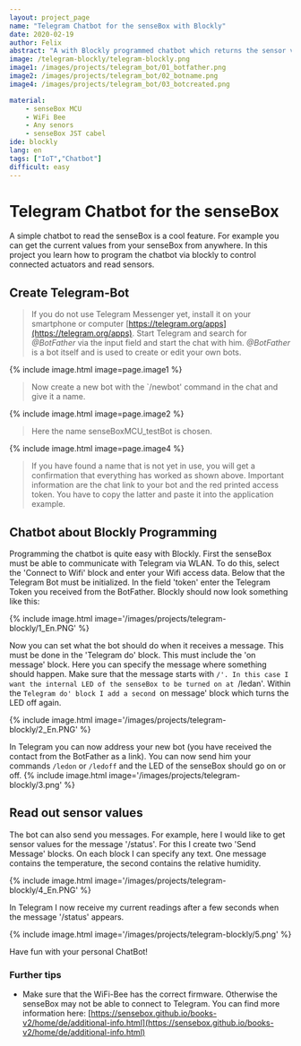 ```yaml
---
layout: project_page
name: "Telegram Chatbot for the senseBox with Blockly"
date: 2020-02-19
author: Felix
abstract: "A with Blockly programmed chatbot which returns the sensor values of the senseBox!"
image: /telegram-blockly/telegram-blockly.png
image1: /images/projects/telegram_bot/01_botfather.png
image2: /images/projects/telegram_bot/02_botname.png
image4: /images/projects/telegram_bot/03_botcreated.png

material:
    - senseBox MCU
    - WiFi Bee
    - Any senors
    - senseBox JST cabel
ide: blockly
lang: en
tags: ["IoT","Chatbot"]
difficult: easy
---
```

# Telegram Chatbot for the senseBox
A simple chatbot to read the senseBox is a cool feature. For example you can get the current values from your senseBox from anywhere. In this project you learn how to program the chatbot via blockly to control connected actuators and read sensors.


## Create Telegram-Bot
> If you do not use Telegram Messenger yet, install it on your smartphone or computer [https://telegram.org/apps](https://telegram.org/apps).
Start Telegram and search for *@BotFather* via the input field and start the chat with him. *@BotFather* is a bot itself and is used to create or edit your own bots.

{% include image.html image=page.image1 %}

> Now create a new bot with the `/newbot' command in the chat and give it a name.

{% include image.html image=page.image2 %}

> Here the name senseBoxMCU_testBot is chosen.

{% include image.html image=page.image4 %}

> If you have found a name that is not yet in use, you will get a confirmation that everything has worked as shown above. Important information are the chat link to your bot and the red printed access token. You have to copy the latter and paste it into the application example.

## Chatbot about Blockly Programming
Programming the chatbot is quite easy with Blockly. First the senseBox must be able to communicate with Telegram via WLAN. To do this, select the 'Connect to Wifi' block and enter your Wifi access data. Below that the Telegram Bot must be initialized. In the field 'token' enter the Telegram Token you received from the BotFather. Blockly should now look something like this:

{% include image.html image='/images/projects/telegram-blockly/1_En.PNG' %}

Now you can set what the bot should do when it receives a message. This must be done in the 'Telegram do' block. This must include the 'on message' block. Here you can specify the message where something should happen. Make sure that the message starts with `/'. In this case I want the internal LED of the senseBox to be turned on at `/ledan'. Within the `Telegram do' block I add a second `on message' block which turns the LED off again.

{% include image.html image='/images/projects/telegram-blockly/2_En.PNG' %}

In Telegram you can now address your new bot (you have received the contact from the BotFather as a link). You can now send him your commands `/ledon` or `/ledoff` and the LED of the senseBox should go on or off.
{% include image.html image='/images/projects/telegram-blockly/3.png' %}

## Read out sensor values
The bot can also send you messages. For example, here I would like to get sensor values for the message '/status'. For this I create two 'Send Message' blocks. On each block I can specify any text. One message contains the temperature, the second contains the relative humidity.

{% include image.html image='/images/projects/telegram-blockly/4_En.PNG' %}

In Telegram I now receive my current readings after a few seconds when the message '/status' appears.

{% include image.html image='/images/projects/telegram-blockly/5.png' %}

Have fun with your personal ChatBot!

### Further tips
* Make sure that the WiFi-Bee has the correct firmware. Otherwise the senseBox may not be able to connect to Telegram. You can find more information here: [https://sensebox.github.io/books-v2/home/de/additional-info.html](https://sensebox.github.io/books-v2/home/de/additional-info.html)

